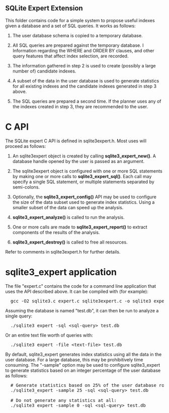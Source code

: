 ## SQLite Expert Extension

This folder contains code for a simple system to propose useful indexes
given a database and a set of SQL queries. It works as follows:

  1. The user database schema is copied to a temporary database.

  1. All SQL queries are prepared against the temporary database. I
     Information regarding the WHERE and ORDER BY clauses, and other query
     features that affect index selection, are recorded.

  1. The information gathered in step 2 is used to create (possibly a large
     number of) candidate indexes.

  1. A subset of the data in the user database is used to generate statistics
     for all existing indexes and the candidate indexes generated in step 3
     above.

  1. The SQL queries are prepared a second time. If the planner uses any
     of the indexes created in step 3, they are recommended to the user.

# C API

The SQLite expert C API is defined in sqlite3expert.h. Most uses will proceed
as follows:

  1. An sqlite3expert object is created by calling **sqlite3\_expert\_new()**.
     A database handle opened by the user is passed as an argument.

  1. The sqlite3expert object is configured with one or more SQL statements
     by making one or more calls to **sqlite3\_expert\_sql()**. Each call may
     specify a single SQL statement, or multiple statements separated by
     semi-colons.
  
  1. Optionally, the **sqlite3\_expert\_config()** API may be used to 
     configure the size of the data subset used to generate index statistics.
     Using a smaller subset of the data can speed up the analysis.

  1. **sqlite3\_expert\_analyze()** is called to run the analysis.

  1. One or more calls are made to **sqlite3\_expert\_report()** to extract
     components of the results of the analysis.

  1. **sqlite3\_expert\_destroy()** is called to free all resources.

Refer to comments in sqlite3expert.h for further details.

# sqlite3_expert application

The file "expert.c" contains the code for a command line application that
uses the API described above. It can be compiled with (for example):

<pre>
  gcc -O2 sqlite3.c expert.c sqlite3expert.c -o sqlite3_expert
</pre>

Assuming the database is named "test.db", it can then be run to analyze a
single query:

<pre>
  ./sqlite3_expert -sql &lt;sql-query&gt; test.db
</pre>

Or an entire text file worth of queries with:

<pre>
  ./sqlite3_expert -file &lt;text-file&gt; test.db
</pre>

By default, sqlite3_expert generates index statistics using all the data in
the user database. For a large database, this may be prohibitively time
consuming. The "-sample" option may be used to configure sqlite3_expert to
generate statistics based on an integer percentage of the user database as
follows:

<pre>
  # Generate statistics based on 25% of the user database rows:
  ./sqlite3_expert -sample 25 -sql &lt;sql-query&gt; test.db

  # Do not generate any statistics at all:
  ./sqlite3_expert -sample 0 -sql &lt;sql-query&gt; test.db
</pre>

